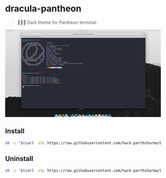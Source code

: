 # dracula-pantheon

> 🧛🏻‍♂️ Dark theme for Pantheon terminal.

![Night Owl Pantheon terminal](./screen.png)

## Install

```sh
sh -c "$(curl -sSL https://raw.githubusercontent.com/hack-parthsharma/DraculaPantheon/master/install.sh)"
```

## Uninstall

```sh
sh -c "$(curl -sSL https://raw.githubusercontent.com/hack-parthsharma/DraculaPantheon/master/uninstall.sh)"
```